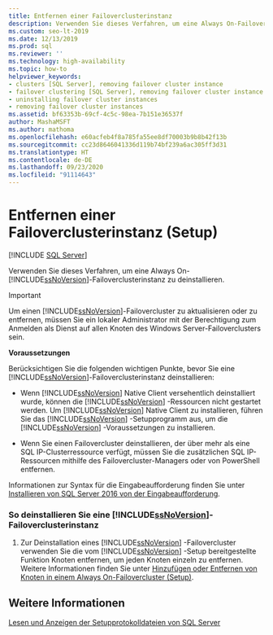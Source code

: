 ```yaml
---
title: Entfernen einer Failoverclusterinstanz
description: Verwenden Sie dieses Verfahren, um eine Always On-Failoverclusterinstanz zu deinstallieren. Dieser Artikel gibt Ihnen wichtige Hinweise, bevor Sie fortfahren.
ms.custom: seo-lt-2019
ms.date: 12/13/2019
ms.prod: sql
ms.reviewer: ''
ms.technology: high-availability
ms.topic: how-to
helpviewer_keywords:
- clusters [SQL Server], removing failover cluster instance
- failover clustering [SQL Server], removing failover cluster instance
- uninstalling failover cluster instances
- removing failover cluster instances
ms.assetid: bf63353b-69cf-4c5c-98ea-7b151e36537f
author: MashaMSFT
ms.author: mathoma
ms.openlocfilehash: e60acfeb4f8a785fa55ee8df70003b9b8b42f13b
ms.sourcegitcommit: cc23d8646041336d119b74bf239a6ac305ff3d31
ms.translationtype: HT
ms.contentlocale: de-DE
ms.lasthandoff: 09/23/2020
ms.locfileid: "91114643"
---
```

# <a name="remove-a-failover-cluster-instance-setup"></a>Entfernen einer Failoverclusterinstanz (Setup)

[!INCLUDE [SQL Server](../../../includes/applies-to-version/sqlserver.md)]

Verwenden Sie dieses Verfahren, um eine Always On-[!INCLUDE[ssNoVersion](../../../includes/ssnoversion-md.md)]-Failoverclusterinstanz zu deinstallieren.  
  
> [!IMPORTANT]  
>  Um einen [!INCLUDE[ssNoVersion](../../../includes/ssnoversion-md.md)]-Failovercluster zu aktualisieren oder zu entfernen, müssen Sie ein lokaler Administrator mit der Berechtigung zum Anmelden als Dienst auf allen Knoten des Windows Server-Failoverclusters sein.  
  
 **Voraussetzungen**  
  
 Berücksichtigen Sie die folgenden wichtigen Punkte, bevor Sie eine [!INCLUDE[ssNoVersion](../../../includes/ssnoversion-md.md)]-Failoverclusterinstanz deinstallieren:  
  
-   Wenn [!INCLUDE[ssNoVersion](../../../includes/ssnoversion-md.md)] Native Client versehentlich deinstalliert wurde, können die [!INCLUDE[ssNoVersion](../../../includes/ssnoversion-md.md)] -Ressourcen nicht gestartet werden. Um [!INCLUDE[ssNoVersion](../../../includes/ssnoversion-md.md)] Native Client zu installieren, führen Sie das [!INCLUDE[ssNoVersion](../../../includes/ssnoversion-md.md)] -Setupprogramm aus, um die [!INCLUDE[ssNoVersion](../../../includes/ssnoversion-md.md)] -Voraussetzungen zu installieren.  
  
-   Wenn Sie einen Failovercluster deinstallieren, der über mehr als eine SQL IP-Clusterressource verfügt, müssen Sie die zusätzlichen SQL IP-Ressourcen mithilfe des Failovercluster-Managers oder von PowerShell entfernen.  
  
 Informationen zur Syntax für die Eingabeaufforderung finden Sie unter [Installieren von SQL Server 2016 von der Eingabeaufforderung](../../../database-engine/install-windows/install-sql-server-2016-from-the-command-prompt.md).  
  
### <a name="to-uninstall-a-ssnoversion-failover-cluster-instance"></a>So deinstallieren Sie eine [!INCLUDE[ssNoVersion](../../../includes/ssnoversion-md.md)]-Failoverclusterinstanz
  
1.  Zur Deinstallation eines [!INCLUDE[ssNoVersion](../../../includes/ssnoversion-md.md)] -Failovercluster verwenden Sie die vom [!INCLUDE[ssNoVersion](../../../includes/ssnoversion-md.md)] -Setup bereitgestellte Funktion Knoten entfernen, um jeden Knoten einzeln zu entfernen. Weitere Informationen finden Sie unter [Hinzufügen oder Entfernen von Knoten in einem Always On-Failovercluster &#40;Setup&#41;](../../../sql-server/failover-clusters/install/add-or-remove-nodes-in-a-sql-server-failover-cluster-setup.md).  
  
## <a name="see-also"></a>Weitere Informationen  
 [Lesen und Anzeigen der Setupprotokolldateien von SQL Server](../../../database-engine/install-windows/view-and-read-sql-server-setup-log-files.md)  
  
  
